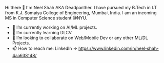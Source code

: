 Hi there 👋
I'm Neel Shah AKA Deadpanther. I have pursued my B.Tech in I.T from K.J. Somaiya College of Engineering, Mumbai, India. I am an incoming MS in Computer Science student @NYU.

- 🔭 I’m currently working on AI/ML projects.
- 🌱 I’m currently learning DLCV.
- 👯 I’m looking to collaborate on Web/Mobile Dev or any other ML/DL Projects.
- 📫 How to reach me: LinkedIn => https://www.linkedin.com/in/neel-shah-4aa638148/
